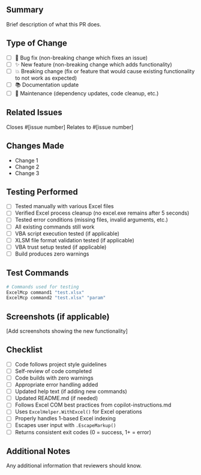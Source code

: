 ## Summary
Brief description of what this PR does.

## Type of Change
- [ ] 🐛 Bug fix (non-breaking change which fixes an issue)
- [ ] ✨ New feature (non-breaking change which adds functionality)
- [ ] 💥 Breaking change (fix or feature that would cause existing functionality to not work as expected)
- [ ] 📚 Documentation update
- [ ] 🔧 Maintenance (dependency updates, code cleanup, etc.)

## Related Issues
Closes #[issue number]
Relates to #[issue number]

## Changes Made
- Change 1
- Change 2
- Change 3

## Testing Performed
- [ ] Tested manually with various Excel files
- [ ] Verified Excel process cleanup (no excel.exe remains after 5 seconds)
- [ ] Tested error conditions (missing files, invalid arguments, etc.)
- [ ] All existing commands still work
- [ ] VBA script execution tested (if applicable)
- [ ] XLSM file format validation tested (if applicable)
- [ ] VBA trust setup tested (if applicable)
- [ ] Build produces zero warnings

## Test Commands
```bash
# Commands used for testing
ExcelMcp command1 "test.xlsx"
ExcelMcp command2 "test.xlsx" "param"
```

## Screenshots (if applicable)
[Add screenshots showing the new functionality]

## Checklist
- [ ] Code follows project style guidelines
- [ ] Self-review of code completed
- [ ] Code builds with zero warnings
- [ ] Appropriate error handling added
- [ ] Updated help text (if adding new commands)
- [ ] Updated README.md (if needed)
- [ ] Follows Excel COM best practices from copilot-instructions.md
- [ ] Uses `ExcelHelper.WithExcel()` for Excel operations
- [ ] Properly handles 1-based Excel indexing
- [ ] Escapes user input with `.EscapeMarkup()`
- [ ] Returns consistent exit codes (0 = success, 1+ = error)

## Additional Notes
Any additional information that reviewers should know.